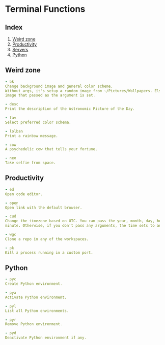 # Terminal Functions

## Index

1) [Weird zone](#weird-zone)
2) [Productivity](#productivity)
3) [Servers](#servers)
4) [Python](#python)

## Weird zone
```yaml
- bk
Change background image and general color scheme.
Without args, it's setup a random image from ~/Pictures/Wallpapers. Else, the
image that passed as the argument is set.

- desc
Print the description of the Astronomic Picture of the Day.

- fav
Select preferred color schema.

- lolban
Print a rainbow message.

- cow
A psychedelic cow that tells your fortune.

- neo
Take selfie from space.
```

## Productivity
```yaml
- ed
Open code editor.

- open
Open link with the default browser.

- cud
Change the timezone based on UTC. You can pass the year, month, day, hour or
minute. Otherwise, if you don't pass any arguments, the time sets to auto.

- wgc
Clone a repo in any of the workspaces.

- pk
Kill a process running in a custom port.
```

## Python
```yaml
- pyc
Create Python environment.

- pya
Activate Python environment.

- pyl
List all Python environments.

- pyr
Remove Python environment.

- pyd
Deactivate Python environment if any.
```
